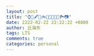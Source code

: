 ```yaml
---
layout: post
title: "⌚️📖️🖋️🏀️🚲️🚉️🎼️🍉️🍳️🍵️🏞️📷️"
date: 2222-02-22 22:22:22 +0800
author: 丘海东 
tags: LTS
comments: true
categories: personal
---
```

